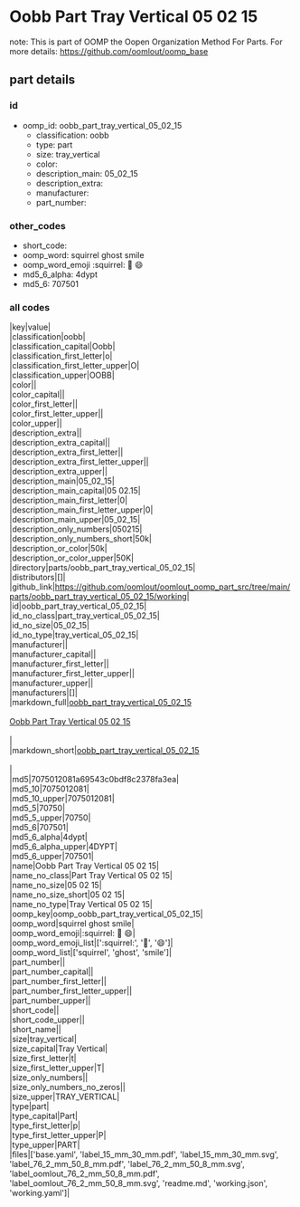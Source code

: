 # Oobb Part Tray Vertical 05 02 15  

note: This is part of OOMP the Oopen Organization Method For Parts. For more details: https://github.com/oomlout/oomp_base

##  part details





### id
* oomp_id: oobb_part_tray_vertical_05_02_15
  * classification: oobb
  * type: part
  * size: tray_vertical
  * color: 
  * description_main: 05_02_15
  * description_extra: 
  * manufacturer: 
  * part_number: 

### other_codes
* short_code: 
* oomp_word: squirrel ghost smile
* oomp_word_emoji :squirrel: :ghost: :smile:
* md5_6_alpha: 4dypt
* md5_6: 707501

### all codes 
|key|value|  
|classification|oobb|  
|classification_capital|Oobb|  
|classification_first_letter|o|  
|classification_first_letter_upper|O|  
|classification_upper|OOBB|  
|color||  
|color_capital||  
|color_first_letter||  
|color_first_letter_upper||  
|color_upper||  
|description_extra||  
|description_extra_capital||  
|description_extra_first_letter||  
|description_extra_first_letter_upper||  
|description_extra_upper||  
|description_main|05_02_15|  
|description_main_capital|05 02.15|  
|description_main_first_letter|0|  
|description_main_first_letter_upper|0|  
|description_main_upper|05_02_15|  
|description_only_numbers|050215|  
|description_only_numbers_short|50k|  
|description_or_color|50k|  
|description_or_color_upper|50K|  
|directory|parts/oobb_part_tray_vertical_05_02_15|  
|distributors|[]|  
|github_link|https://github.com/oomlout/oomlout_oomp_part_src/tree/main/parts/oobb_part_tray_vertical_05_02_15/working|  
|id|oobb_part_tray_vertical_05_02_15|  
|id_no_class|part_tray_vertical_05_02_15|  
|id_no_size|05_02_15|  
|id_no_type|tray_vertical_05_02_15|  
|manufacturer||  
|manufacturer_capital||  
|manufacturer_first_letter||  
|manufacturer_first_letter_upper||  
|manufacturer_upper||  
|manufacturers|[]|  
|markdown_full|[oobb_part_tray_vertical_05_02_15](https://github.com/oomlout/oomlout_oomp_part_src/tree/main/parts/oobb_part_tray_vertical_05_02_15/working)<br>[](https://github.com/oomlout/oomlout_oomp_part_src/tree/main/parts/oobb_part_tray_vertical_05_02_15/working)<br>[Oobb Part Tray Vertical 05 02 15](https://github.com/oomlout/oomlout_oomp_part_src/tree/main/parts/oobb_part_tray_vertical_05_02_15/working)<br><br>|  
|markdown_short|[oobb_part_tray_vertical_05_02_15](https://github.com/oomlout/oomlout_oomp_part_src/tree/main/parts/oobb_part_tray_vertical_05_02_15/working)<br><br>|  
|md5|7075012081a69543c0bdf8c2378fa3ea|  
|md5_10|7075012081|  
|md5_10_upper|7075012081|  
|md5_5|70750|  
|md5_5_upper|70750|  
|md5_6|707501|  
|md5_6_alpha|4dypt|  
|md5_6_alpha_upper|4DYPT|  
|md5_6_upper|707501|  
|name|Oobb Part Tray Vertical 05 02 15|  
|name_no_class|Part Tray Vertical 05 02 15|  
|name_no_size|05 02 15|  
|name_no_size_short|05 02 15|  
|name_no_type|Tray Vertical 05 02 15|  
|oomp_key|oomp_oobb_part_tray_vertical_05_02_15|  
|oomp_word|squirrel ghost smile|  
|oomp_word_emoji|:squirrel: :ghost: :smile:|  
|oomp_word_emoji_list|[':squirrel:', ':ghost:', ':smile:']|  
|oomp_word_list|['squirrel', 'ghost', 'smile']|  
|part_number||  
|part_number_capital||  
|part_number_first_letter||  
|part_number_first_letter_upper||  
|part_number_upper||  
|short_code||  
|short_code_upper||  
|short_name||  
|size|tray_vertical|  
|size_capital|Tray Vertical|  
|size_first_letter|t|  
|size_first_letter_upper|T|  
|size_only_numbers||  
|size_only_numbers_no_zeros||  
|size_upper|TRAY_VERTICAL|  
|type|part|  
|type_capital|Part|  
|type_first_letter|p|  
|type_first_letter_upper|P|  
|type_upper|PART|  
|files|['base.yaml', 'label_15_mm_30_mm.pdf', 'label_15_mm_30_mm.svg', 'label_76_2_mm_50_8_mm.pdf', 'label_76_2_mm_50_8_mm.svg', 'label_oomlout_76_2_mm_50_8_mm.pdf', 'label_oomlout_76_2_mm_50_8_mm.svg', 'readme.md', 'working.json', 'working.yaml']|  
